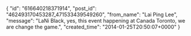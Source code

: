 {
   "id": "616640218371914",
   "post_id": "462493170453287_471533439549260",
   "from_name": "Lai Ping Lee",
   "message": "LaNi Black, yes, this event happening at Canada Toronto, we are change the game.",
   "created_time": "2014-01-25T20:50:07+0000"
 }
